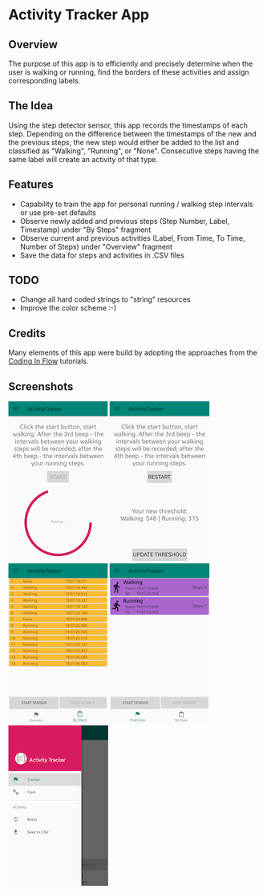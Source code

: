 # Activity Tracker App

## Overview
The purpose of this app is to efficiently and precisely determine when the user is walking or running, find the borders of these activities and assign corresponding labels.

## The Idea
Using the step detector sensor, this app records the timestamps of each step. Depending on the difference between the timestamps of the new and the previous steps, the new step would either be added to the list and classified as "Walking", "Running", or "None". Consecutive steps having the same label will create an activity of that type.

## Features
* Capability to train the app for personal running / walking step intervals or use pre-set defaults
* Observe newly added and previous steps (Step Number, Label, Timestamp) under "By Steps" fragment
* Observe current and previous activities (Label, From Time, To Time, Number of Steps) under "Overview" fragment
* Save the data for steps and activities in .CSV files

## TODO
* Change all hard coded strings to "string" resources
* Improve the color scheme :-)

## Credits
Many elements of this app were build by adopting the approaches from the [Coding In Flow](https://codinginflow.com/) tutorials.

## Screenshots
![GitHub Logo](/screenshots/training_in_progress.png) ![GitHub Logo](/screenshots/training_results.png) ![GitHub Logo](/screenshots/by_steps.png) ![GitHub Logo](/screenshots/activities_overview.png) ![GitHub Logo](/screenshots/menu.png)
